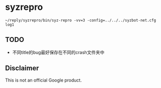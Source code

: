 # syzrepro

```shell
~/reply/syzrepro/bin/syz-repro -vv=3 -config=../../../syzbot-net.cfg log1
```

## TODO
* 不同title的bug最好保存在不同的crash文件夹中

## Disclaimer

This is not an official Google product.
